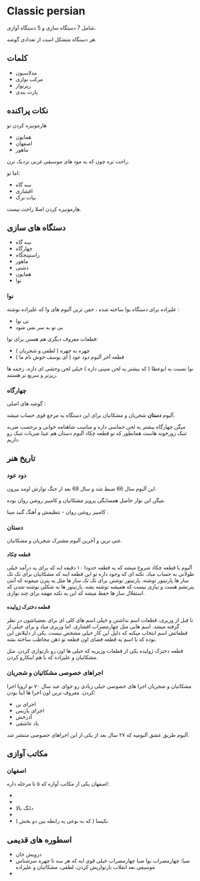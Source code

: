 # Classic persian

شامل 7 دستگاه سازی و 5 دستگاه آوازی. 

هر دستگاه متشکل است از تعدادی گوشه. 

## کلمات

- مدلاسیون 
- مرکب نوازی
- رپرتوار
- پارت بندی
  

## نکات پراکنده 

هارمونیزه کردن تو 
- همایون 
- اصفهان 
- ماهور 

راحت تره چون که به مود های موسیقی غربی نزدیک ترن.

اما تو:
- سه گاه 
- افشاری 
- بیات ترک 

هارمونیزه کردن اصلا راحت نیست. 

## دستگاه های سازی

- سه گاه
- چهارگاه
- راستپنجگاه 
- ماهور 
- دشتی
- همایون
- نوا

### نوا 

علیزاده برای دستگاه نوا ساخته شده ، خفن ترین آلبوم های وا که علیزاده نوشته : 
- نی نوا 
- بی تو به سر نمی شود

قطعات معروف دیگری هم هستن برای نوا:
- چهره به چهره ( لطفی و شجریان )
- قطعه آخر آلبوم دود عود ( ای یوسف خوش نام ما )

نوا نسبت به ابوعطا ( که بیشتر یه لحن متینی داره ) خیلی لحن وحشی ای داره، زخمه ها ریزتر و سریع تر هستند. 

### چهارگاه 

گوشه های اصلی : 


آلبوم **دستان** شجریان و مشکاتیان برای این دستگاه یه مرجع قوی حساب میشه. 

میگن چهارگاه بیشتر یه لحن حماسی داره و مناسب شاهنامه خوانی و برحسب ضربه تنبک زورخونه هاست همانطور که تو قطعه چکاد آلبوم دستان هم عینا ضربات تنبک رو داریم. 

## تاریخ هنر

### دود عود

این آلبوم سال 66 ضبط شد و سال 68 بعد از جنگ نوارش اومد بیرون. 

میگن این نوار حاصل همسایگی پرویز مشکاتیان و کامبیز روشن روان بوده. 

کامبیز روشن روان - تنظیمش و آهنگ گنبد مینا .

### دستان 

غنی ترین و آخرین آلبوم مشترک شجریان و مشکاتیان. 

#### قطعه چکاد
آلبوم با قطعه چکاد شروع میشه که یه قطعه حدودا ۱۰ دقیقه ایه که برای یه درآمد خیلی طولانی به حساب میاد. نکته ای که وجود داره تو این قطعه اینه که مشکاتیان برای تک تک ساز ها پارتیتور نوشته. پارتیتور نوشتن برای تک تک ساز ها مثل یه پترن میمونه که آنتی پترنشم هست و نیازی نیست که همیشه نوشته بشه. پارتیتور ها به شکلی نوشته شدن که استقلال ساز ها حفظ میشه که این یه نکته مهمه برای چند نوازی. 


#### قطعه دخترک ژولیده
تا قبل از وزیری، قطعات اسم نداشتن و خیلی اسم های کلی ای برای بعضیاشون در نظر گرفته میشد. اسم هایی مثل چهارمضراب افشاری. اما وزیری میاد و برای خیلی از قطعاتش اسم انتخاب میکنه که دلیل این کار خیلی مشخص نیست. یکی از دلیلاش این بوده که با اسم یه قطعه فضای اون قطعه تو ذهن مخاطب ساخته بشه. 

قطعه دخترک ژولیده یکی از قطعات وزیریه که خیلی ها اون رو بازنوازی کردن. مثل مشکاتیان و علیزاده که با هم اینکارو کردن. 

### اجراهای خصوصی مشکاتیان و شجریان 
مشکاتیان و شجریان اجرا های خصوصی خیلی زیادی رو حوای عید سال ۷۰ تو اروپا اجرا کردن. معروف ترین اون اجرا ها اینا بودن:‌
- اجرای بن
- اجرای پاریس
- آذرخش
- یاد عاشقی

آلبوم طریق عشق آلبومیه که ۲۷ سال بعد از یکی از این اجراهای خصوصی منتشر شد. 

## مکاتب آوازی 
### اصفهان 
اصفهان یکی از مکاتب آوازه که ۵ تا مرحله داره:

-
-
- دانگ بالا
- 
- نکیسا ( که به نوعی یه رابطه بین دو بخش )

## اسطوره های قدیمی
- درویش خان
- صبا: چهارمضراب نوا صبا چهارمضراب خیلی قوی ایه که هر سه تا چهره سرشناس موسیقی بعد انقلاب بازنوازیش کردن، لطفی، مشکاتیان و علیزاده
- 
